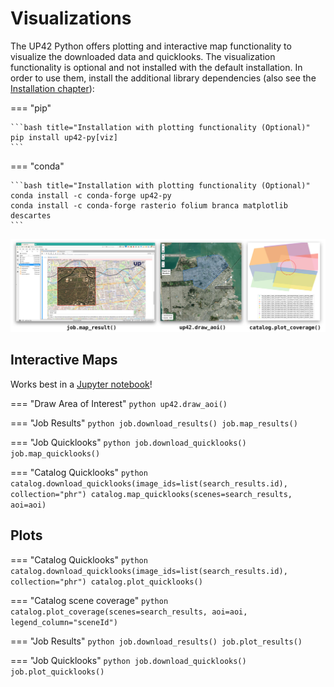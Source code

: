 # Visualizations



The UP42 Python offers plotting and interactive map functionality to visualize the downloaded data and quicklooks.
The visualization functionality is optional and not installed with the default installation. In order to use them, 
install the additional library dependencies (also see the [Installation chapter](installation.md)):

=== "pip"

    ```bash title="Installation with plotting functionality (Optional)"
    pip install up42-py[viz]
    ```

=== "conda"

    ```bash title="Installation with plotting functionality (Optional)"
    conda install -c conda-forge up42-py
    conda install -c conda-forge rasterio folium branca matplotlib descartes
    ```

![](assets/vizualisations.jpg)

## **Interactive Maps**

Works best in a [Jupyter notebook](https://jupyter.org/)!

=== "Draw Area of Interest"
    ```python
    up42.draw_aoi()
    ```

=== "Job Results"
    ```python
    job.download_results()
    job.map_results()
    ```

=== "Job Quicklooks"
    ```python
    job.download_quicklooks()
    job.map_quicklooks()
    ```

=== "Catalog Quicklooks"
    ```python
    catalog.download_quicklooks(image_ids=list(search_results.id), collection="phr")
    catalog.map_quicklooks(scenes=search_results, aoi=aoi)
    ```

## **Plots**


=== "Catalog Quicklooks"
    ```python
    catalog.download_quicklooks(image_ids=list(search_results.id), collection="phr")
    catalog.plot_quicklooks()
    ```

=== "Catalog scene coverage"
    ```python
    catalog.plot_coverage(scenes=search_results, aoi=aoi, legend_column="sceneId")
    ```

=== "Job Results"
    ```python
    job.download_results()
    job.plot_results()
    ```

=== "Job Quicklooks"
    ```python
    job.download_quicklooks()
    job.plot_quicklooks()
    ```
